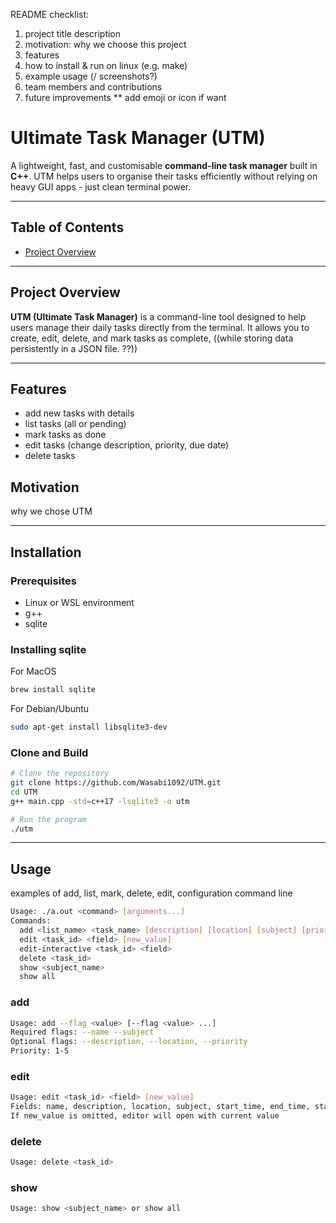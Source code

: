 README checklist:
1. project title description
2. motivation: why we choose this project
3. features
4. how to install & run on linux (e.g. make)
5. example usage (/ screenshots?)
6. team members and contributions
7. future improvements
** add emoji or icon if want

# Ultimate Task Manager (UTM)

A lightweight, fast, and customisable **command-line task manager** built in **C++**.
UTM helps users to organise their tasks efficiently without relying on heavy GUI apps - just clean terminal power.

---

## Table of Contents
- [Project Overview](#project-overview)

---

## Project Overview

**UTM (Ultimate Task Manager)** is a command-line tool designed to help users manage their daily tasks directly from the terminal.
It allows you to create, edit, delete, and mark tasks as complete, ((while storing data persistently in a JSON file. ??))

---

## Features

- add new tasks with details
- list tasks (all or pending)
- mark tasks as done
- edit tasks (change description, priority, due date)
- delete tasks

## Motivation

why we chose UTM

---

## Installation

### Prerequisites
- Linux or WSL environment
- g++
- sqlite

### Installing sqlite

For MacOS
```bash
brew install sqlite
```
For Debian/Ubuntu
```bash
sudo apt-get install libsqlite3-dev
```


### Clone and Build
```bash
# Clone the repository
git clone https://github.com/Wasabi1092/UTM.git
cd UTM
g++ main.cpp -std=c++17 -lsqlite3 -o utm

# Run the program
./utm
```
---

## Usage

examples of add, list, mark, delete, edit, configuration command line

```bash
Usage: ./a.out <command> [arguments...]
Commands:
  add <list_name> <task_name> [description] [location] [subject] [priority]
  edit <task_id> <field> [new_value]
  edit-interactive <task_id> <field>
  delete <task_id>
  show <subject_name>
  show all
```

### add

```bash
Usage: add --flag <value> [--flag <value> ...]
Required flags: --name --subject
Optional flags: --description, --location, --priority
Priority: 1-5
```

### edit

```bash
Usage: edit <task_id> <field> [new_value]
Fields: name, description, location, subject, start_time, end_time, status
If new_value is omitted, editor will open with current value
```

### delete

```bash
Usage: delete <task_id>
```

### show

```bash
Usage: show <subject_name> or show all
```
